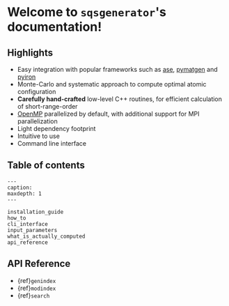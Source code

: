 
# Welcome to `sqsgenerator`'s documentation!

## Highlights

  - Easy integration with popular frameworks such as [ase](https://wiki.fysik.dtu.dk/ase/),
    [pymatgen](https://pymatgen.org/) and [pyiron](https://pyiron.org/)
  - Monte-Carlo and systematic approach to compute optimal atomic configuration
  - **Carefully hand-crafted** low-level C++ routines, for efficient calculation of short-range-order
  - [OpenMP](https://www.openmp.org/) parallelized by default, with additional support for MPI parallelization
  - Light dependency footprint 
  - Intuitive to use
  - Command line interface

## Table of contents

```{toctree}
---
caption: 
maxdepth: 1
---

installation_guide
how_to
cli_interface
input_parameters
what_is_actually_computed
api_reference
```

## API Reference

* {ref}`genindex`
* {ref}`modindex`
* {ref}`search`
